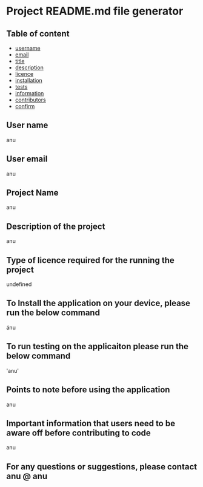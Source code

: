 
# Project README.md file generator  

## Table of content
 - [username](#username) 
 - [email](#email) 
 - [title](#title) 
 - [description](#description) 
 - [licence](#licence) 
 - [installation](#installation) 
 - [tests](#tests) 
 - [information](#information) 
 - [contributors](#contributors) 
 - [confirm](#confirm) 

<a name="username"></a>
## User name
anu
<a name="email"></a>
## User email
anu
<a name="title"></a>
## Project Name
anu
<a name="description"></a>
## Description of the project
anu
<a name="licence"></a>
## Type of licence required for the running the project
undefined
<a name="installation"></a>
## To Install the application on your device, please run the below command
ánu
<a name="tests"></a>
## To run testing on the applicaiton please run the below command 
'anu'
<a name="information"></a>
## Points to note before using the application 
anu
<a name="contributors"></a>
  ## Important information that users need to be aware off before contributing to code 
anu
  ## For any questions or suggestions, please contact  anu    @    anu
